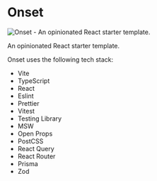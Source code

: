 # Onset 

![Onset - An opinionated React starter template.](https://repository-images.githubusercontent.com/461410385/485fba4f-7027-4bc5-a702-92b8e2d7fc1d)

An opinionated React starter template.

Onset uses the following tech stack:

- Vite 
- TypeScript
- React
- Eslint
- Prettier
- Vitest
- Testing Library
- MSW
- Open Props
- PostCSS
- React Query
- React Router
- Prisma
- Zod
